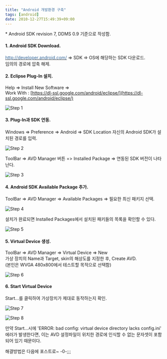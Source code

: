 ```yaml
---
title: "Android 개발환경 구축"
tags: [android]
date: 2010-12-27T15:49:39+09:00
---
```


\* Android SDK revision 7, DDMS 0.9 기준으로 작성함.  
  
  

#### **1. Android SDK Download.**
[<font color="#336699">http://developer.android.com/</font>](http://developer.android.com/) =\> SDK =\> OS에 해당하는 SDK 다운로드.  
임의의 경로에 압축 해제.  
  
  

#### **2. Eclipse Plug-In 설치.**
Help =\> Install New Software =\>  
Work With : [https://dl-ssl.google.com/android/eclipse/](https://dl-ssl.google.com/android/eclipse/)  

![Step 1](../assets/images/2010-12-27-201011231317.jpg)
  

#### **3. Plug-In과 SDK 연동.**
Windows =\> Preference =\> Android =\> SDK Location 자신의 Android SDK가 설치된 경로를 입력.  

![Step 2](../assets/images/2010-12-27-201011231318.jpg)
  
ToolBar =\> AVD Manager 버튼 =\> Installed Package =\> 연동된 SDK 버전이 나타난다.  

![Step 3](../assets/images/2010-12-27-201011231322.jpg)
  

#### **4. Android SDK Available Package 추가.**
ToolBar =\> AVD Manager =\> Available Packages =\> 필요한 최신 패키지 선택.  

![Step 4](../assets/images/2010-12-27-201011231324.jpg)
  
설치가 완료되면 Installed Packages에서 설치된 패키들의 목록을 확인할 수 있다.  

![Step 5](../assets/images/2010-12-27-201011231325.jpg)
  

#### **5. Virtual Device 생성.**
ToolBar =\> AVD Manager =\> Virtual Device =\> New  
가상 장치의 Name과 Target, skin의 해상도를 지정한 후, Create AVD.  
(본인은 WVGA 480x800에서 테스트할 목적으로 선택함)  

![Step 6](../assets/images/2010-12-27-201011231327.jpg)
  

#### **6. Start Virtual Device**
Start...를 클릭하여 가상장치가 제대로 동작하는지 확인.  

![Step 7](../assets/images/2010-12-27-201011231329.jpg)
  
![Step 8](../assets/images/2010-12-27-201011231330.jpg)
  
만약 Start...시에 'ERROR: bad config: virtual device directory lacks config.ini' 에러가 발생한다면, 이는 AVD 설정파일이 위치한 경로에 인식할 수 없는 문자셋이 포함되어 있기 때문이다.  
  
해결방법은 다음에 포스트로~ -0-;;;
